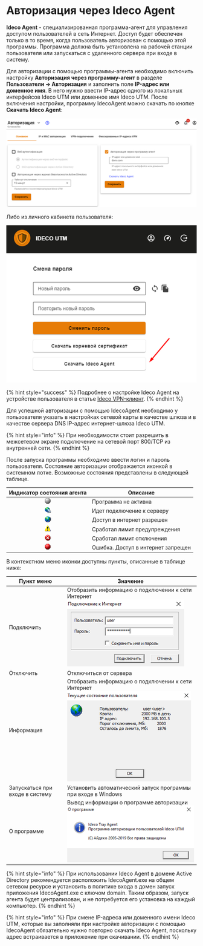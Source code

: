 # Авторизация через Ideco Agent

**Ideco Agent** - специализированная программа-агент для управления доступом пользователей в сеть Интернет. Доступ будет обеспечен только в то время, когда пользователь авторизован с помощью этой программы. Программа должна быть установлена на рабочей станции пользователя или запускаться с удаленного сервера при входе в систему.

Для авторизации с помощью программы-агента необходимо включить настройку **Авторизация через программу-агент** в разделе **Пользователи -> Авторизация** и заполнить поле **IP-адрес или доменное имя**. В него нужно ввести IP-адрес одного из локальных интерфейсов Ideco UTM или доменное имя Ideco UTM. После включения настройки, программу IdecoAgent можно скачать по кнопке **Скачать Ideco Agent**:

![](/.gitbook/assets/agent.png)

Либо из личного кабинета пользователя:

![](/.gitbook/assets/download_agent.png)

{% hint style="success" %}
Подробнее о настройке Ideco Agent на устройстве пользователя в статье [Ideco VPN-клиент](../../services/vpn-tunnel-protocols/client-to-site/ideco-vpn-client.md).
{% endhint %}

Для успешной авторизации с помощью IdecoAgent необходимо у пользователя указать в настройках сетевой карты в качестве шлюза и в качестве сервера DNS IP-адрес интернет-шлюза Ideco UTM.

{% hint style="info" %}
При необходимости стоит разрешить в межсетевом экране подключение на сетевой порт 800/TCP из внутренней сети.
{% endhint %}

После запуска программы необходимо ввести логин и пароль пользователя. Состояние авторизации отображается иконкой в системном лотке. Возможные состояния представлены в следующей таблице.

|               Индикатор состояния агента               | Описание                           |
| :----------------------------------------------------: | ---------------------------------- |
| ![agent_1.png](/.gitbook/assets/agent_1.png) | Программа не активна               |
| ![agent_2.png](/.gitbook/assets/agent_2.png) | Идет подключение к серверу         |
| ![agent_3.png](/.gitbook/assets/agent_3.png) | Доступ в интернет разрешен         |
| ![agent_4.png](/.gitbook/assets/agent_4.png) | Сработал лимит предупреждения      |
| ![agent_5.png](/.gitbook/assets/agent_5.png) | Сработал лимит отключения          |
| ![agent_6.png](/.gitbook/assets/agent_6.png) | Ошибка. Доступ в интернет запрещен |

В контекстном меню иконки доступны пункты, описанные в таблице ниже:

| Пункт меню                      | Значение                                                                                                                     |
| ------------------------------- | ---------------------------------------------------------------------------------------------------------------------------- |
| Подключить                      | Отобразить информацию о подключении к сети Интернет ![инфа_о_квоте.png](/.gitbook/assets/quota-windows.png)  |
| Отключить                       | Отключиться от сервера                                                                                                       |
| Информация                      | Отобразить информацию о подключении к сети Интернет ![инфа_о_квоте.png](/.gitbook/assets/quota-windows2.png) |
| Запускаться при входе в систему | Установить автоматический запуск программы при входе в Windows                                                               |
| О программе                     | Вывод информации о программе авторизации ![о_проге.png](/.gitbook/assets/quota-windows3.png)                  |

{% hint style="info" %}
При использовании Ideco Agent в домене Active Directory рекомендуется расположить IdecoAgent.exe на общем сетевом ресурсе и установить в политике входа в домен запуск приложения IdecoAgent.exe с ключом domain. Таким образом, запуск агента будет централизован, и не потребуется его установка на каждый компьютер.
{% endhint %}

{% hint style="info" %}
При смене IP-адреса или доменного имени Ideco UTM, которые вы заполняли при настройке авторизации с помощью IdecoAgent обязательно нужно повторно скачать Ideco Agent, поскольку адрес встраивается в приложение при скачивании.
{% endhint %}
